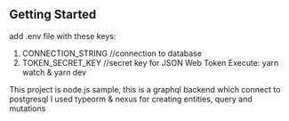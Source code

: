 ## Getting Started
add .env file with these keys:
1. CONNECTION_STRING    //connection to database
2. TOKEN_SECRET_KEY     //secret key for JSON Web Token 
Execute:
yarn watch & yarn dev

This project is node.js sample, this is a graphql backend which connect to postgresql I used typeorm & nexus for creating entities, query and mutations
